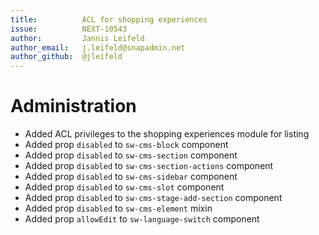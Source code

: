```yaml
---
title:          ACL for shopping experiences
issue:          NEXT-10543
author:         Jannis Leifeld
author_email:   j.leifeld@snapadmin.net
author_github:  @jleifeld
---
```

# Administration
* Added ACL privileges to the shopping experiences module for listing
* Added prop `disabled` to `sw-cms-block` component
* Added prop `disabled` to `sw-cms-section` component
* Added prop `disabled` to `sw-cms-section-actions` component
* Added prop `disabled` to `sw-cms-sidebar` component
* Added prop `disabled` to `sw-cms-slot` component
* Added prop `disabled` to `sw-cms-stage-add-section` component
* Added prop `disabled` to `sw-cms-element` mixin
* Added prop `allowEdit` to `sw-language-switch` component
